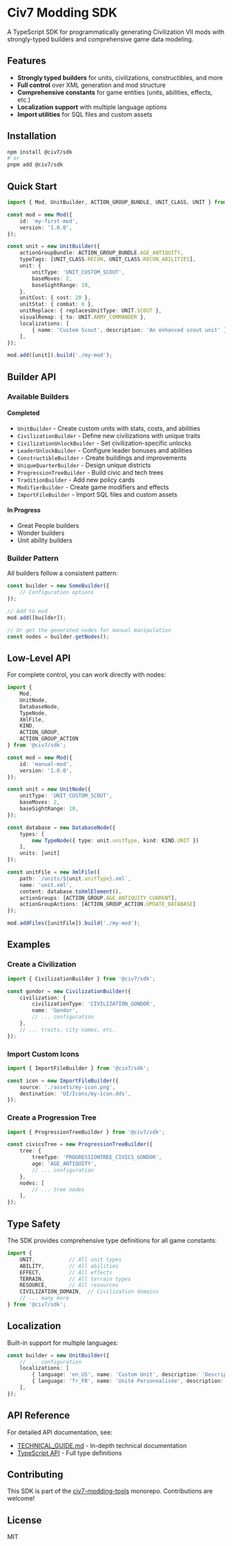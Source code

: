 # Civ7 Modding SDK

A TypeScript SDK for programmatically generating Civilization VII mods with strongly-typed builders and comprehensive game data modeling.

## Features

- **Strongly typed builders** for units, civilizations, constructibles, and more
- **Full control** over XML generation and mod structure
- **Comprehensive constants** for game entities (units, abilities, effects, etc.)
- **Localization support** with multiple language options
- **Import utilities** for SQL files and custom assets

## Installation

```bash
npm install @civ7/sdk
# or
pnpm add @civ7/sdk
```

## Quick Start

```typescript
import { Mod, UnitBuilder, ACTION_GROUP_BUNDLE, UNIT_CLASS, UNIT } from '@civ7/sdk';

const mod = new Mod({
    id: 'my-first-mod',
    version: '1.0.0',
});

const unit = new UnitBuilder({
    actionGroupBundle: ACTION_GROUP_BUNDLE.AGE_ANTIQUITY,
    typeTags: [UNIT_CLASS.RECON, UNIT_CLASS.RECON_ABILITIES],
    unit: {
        unitType: 'UNIT_CUSTOM_SCOUT',
        baseMoves: 2,
        baseSightRange: 10,
    },
    unitCost: { cost: 20 },
    unitStat: { combat: 0 },
    unitReplace: { replacesUnitType: UNIT.SCOUT },
    visualRemap: { to: UNIT.ARMY_COMMANDER },
    localizations: [
        { name: 'Custom Scout', description: 'An enhanced scout unit' }
    ],
});

mod.add([unit]).build('./my-mod');
```

## Builder API

### Available Builders

#### Completed
- `UnitBuilder` - Create custom units with stats, costs, and abilities
- `CivilizationBuilder` - Define new civilizations with unique traits
- `CivilizationUnlockBuilder` - Set civilization-specific unlocks
- `LeaderUnlockBuilder` - Configure leader bonuses and abilities
- `ConstructibleBuilder` - Create buildings and improvements
- `UniqueQuarterBuilder` - Design unique districts
- `ProgressionTreeBuilder` - Build civic and tech trees
- `TraditionBuilder` - Add new policy cards
- `ModifierBuilder` - Create game modifiers and effects
- `ImportFileBuilder` - Import SQL files and custom assets

#### In Progress
- Great People builders
- Wonder builders
- Unit ability builders

### Builder Pattern

All builders follow a consistent pattern:

```typescript
const builder = new SomeBuilder({
    // Configuration options
});

// Add to mod
mod.add([builder]);

// Or get the generated nodes for manual manipulation
const nodes = builder.getNodes();
```

## Low-Level API

For complete control, you can work directly with nodes:

```typescript
import { 
    Mod, 
    UnitNode, 
    DatabaseNode, 
    TypeNode, 
    XmlFile,
    KIND,
    ACTION_GROUP,
    ACTION_GROUP_ACTION
} from '@civ7/sdk';

const mod = new Mod({
    id: 'manual-mod',
    version: '1.0.0',
});

const unit = new UnitNode({
    unitType: 'UNIT_CUSTOM_SCOUT',
    baseMoves: 2,
    baseSightRange: 10,
});

const database = new DatabaseNode({
    types: [
        new TypeNode({ type: unit.unitType, kind: KIND.UNIT })
    ],
    units: [unit]
});

const unitFile = new XmlFile({
    path: `/units/${unit.unitType}.xml`,
    name: 'unit.xml',
    content: database.toXmlElement(),
    actionGroups: [ACTION_GROUP.AGE_ANTIQUITY_CURRENT],
    actionGroupActions: [ACTION_GROUP_ACTION.UPDATE_DATABASE]
});

mod.addFiles([unitFile]).build('./my-mod');
```

## Examples

### Create a Civilization
```typescript
import { CivilizationBuilder } from '@civ7/sdk';

const gondor = new CivilizationBuilder({
    civilization: {
        civilizationType: 'CIVILIZATION_GONDOR',
        name: 'Gondor',
        // ... configuration
    },
    // ... traits, city names, etc.
});
```

### Import Custom Icons
```typescript
import { ImportFileBuilder } from '@civ7/sdk';

const icon = new ImportFileBuilder({
    source: './assets/my-icon.png',
    destination: 'UI/Icons/my-icon.dds',
});
```

### Create a Progression Tree
```typescript
import { ProgressionTreeBuilder } from '@civ7/sdk';

const civicsTree = new ProgressionTreeBuilder({
    tree: {
        treeType: 'PROGRESSIONTREE_CIVICS_GONDOR',
        age: 'AGE_ANTIQUITY',
        // ... configuration
    },
    nodes: [
        // ... tree nodes
    ],
});
```

## Type Safety

The SDK provides comprehensive type definitions for all game constants:

```typescript
import { 
    UNIT,           // All unit types
    ABILITY,        // All abilities
    EFFECT,         // All effects
    TERRAIN,        // All terrain types
    RESOURCE,       // All resources
    CIVILIZATION_DOMAIN,  // Civilization domains
    // ... many more
} from '@civ7/sdk';
```

## Localization

Built-in support for multiple languages:

```typescript
const builder = new UnitBuilder({
    // ... configuration
    localizations: [
        { language: 'en_US', name: 'Custom Unit', description: 'Description' },
        { language: 'fr_FR', name: 'Unité Personnalisée', description: 'Description' },
    ],
});
```

## API Reference

For detailed API documentation, see:
- [TECHNICAL_GUIDE.md](./TECHNICAL_GUIDE.md) - In-depth technical documentation
- [TypeScript API](./src/index.ts) - Full type definitions

## Contributing

This SDK is part of the [civ7-modding-tools](https://github.com/your-org/civ7-modding-tools) monorepo. Contributions are welcome!

## License

MIT